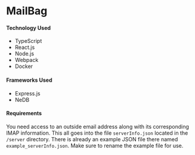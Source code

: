 # MailBag

#### Technology Used
* TypeScript
* React.js
* Node.js
* Webpack
* Docker 

#### Frameworks Used
* Express.js
* NeDB 

#### Requirements
You need access to an outside email address along with its corresponding IMAP information. This all goes into the file <code>serverInfo.json</code> located in the <code>/server</code> directory. There is already an example JSON file there named <code>example_serverInfo.json</code>. Make sure to rename the example file for use. 

